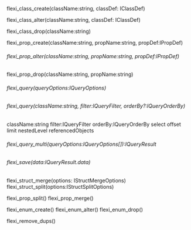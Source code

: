 flexi_class_create(className:string, classDef: IClassDef)

flexi_class_alter(className:string, classDef: IClassDef)

flexi_class_drop(className:string)

flexi_prop_create(className:string, propName:string, propDef:IPropDef)

###### flexi_prop_alter(className:string, propName:string, propDef:IPropDef)

flexi_prop_drop(className:string, propName:string)

###### flexi_query(queryOptions:IQueryOptions)
###### flexi_query(className:string, filter:IQueryFilter, orderBy?:IQueryOrderBy)
className:string
filter:IQueryFilter
orderBy:IQueryOrderBy
select
offset
limit
nestedLevel
referencedObjects

###### flexi_query_multi(queryOptions:IQueryOptions[]):IQueryResult


###### flexi_save(data:IQueryResult.data)

flexi_struct_merge(options: IStructMergeOptions)
flexi_struct_split(options:IStructSplitOptions)

flexi_prop_split()
flexi_prop_merge()

flexi_enum_create()
flexi_enum_alter()
flexi_enum_drop()

flexi_remove_dups()



